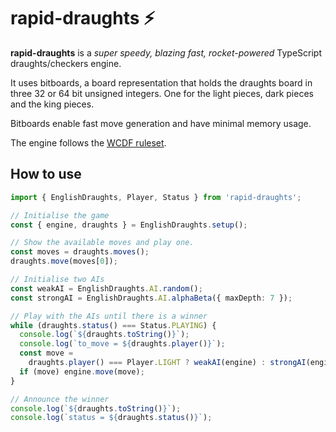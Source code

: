# rapid-draughts ⚡

**rapid-draughts** is a *super speedy, blazing fast, rocket-powered* TypeScript draughts/checkers engine.

It uses bitboards, a board representation that holds the draughts board in three 32 or 64 bit unsigned integers. One for the light pieces, dark pieces and the king pieces.

Bitboards enable fast move generation and have minimal memory usage.

The engine follows the [WCDF ruleset](https://www.wcdf.net/rules.htm).

## How to use

```typescript
import { EnglishDraughts, Player, Status } from 'rapid-draughts';

// Initialise the game
const { engine, draughts } = EnglishDraughts.setup();

// Show the available moves and play one.
const moves = draughts.moves();
draughts.move(moves[0]);

// Initialise two AIs
const weakAI = EnglishDraughts.AI.random();
const strongAI = EnglishDraughts.AI.alphaBeta({ maxDepth: 7 });

// Play with the AIs until there is a winner
while (draughts.status() === Status.PLAYING) {
  console.log(`${draughts.toString()}`);
  console.log(`to_move = ${draughts.player()}`);
  const move =
    draughts.player() === Player.LIGHT ? weakAI(engine) : strongAI(engine);
  if (move) engine.move(move);
}

// Announce the winner
console.log(`${draughts.toString()}`);
console.log(`status = ${draughts.status()}`);

```
